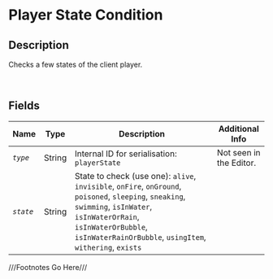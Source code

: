 Player State Condition
============= 

## Description

Checks a few states of the client player.

<br />

## Fields

| Name     | Type   | Description | Additional Info |
| -------- | ------ | ----------- | --------------- |
| *`type`* | String |      Internal ID for serialisation: `playerState`       |         Not seen in the Editor.        |
| *`state`* | String |      State to check (use one): `alive`, `invisible`, `onFire`, `onGround`, `poisoned`, `sleeping`, `sneaking`, `swimming`, `isInWater`, `isInWaterOrRain`, `isInWaterOrBubble`, `isInWaterRainOrBubble`, `usingItem`, `withering`, `exists`       |                 |

///Footnotes Go Here///

[^-1]: Fields in *italics* are required for the Object to be valid.  
